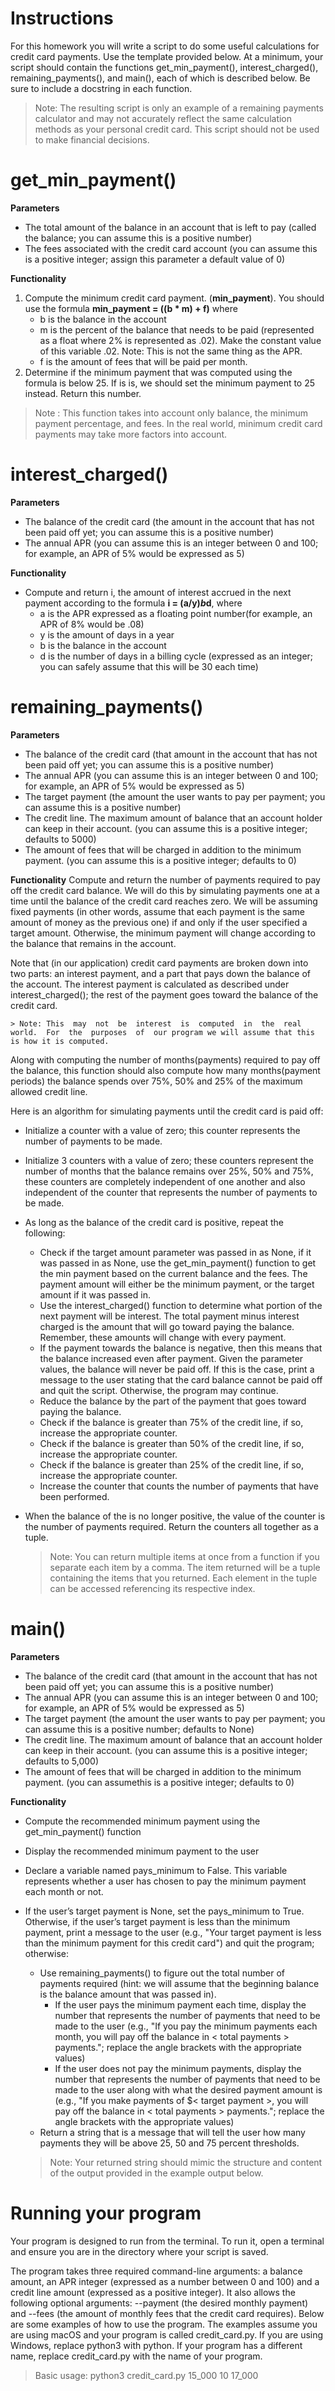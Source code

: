# Instructions
For this homework you will write a script to do some useful calculations for credit card payments. Use the template provided below. At a minimum, your script should contain the functions get_min_payment(), interest_charged(), remaining_payments(), and main(), each of which is described below. Be sure to include a docstring in each function.

> Note: The  resulting  script  is  only  an  example  of  a  remaining  payments  calculator  and  may  not accurately reflect the same calculation methods as your personal credit card. This script should not be used to make financial decisions.


# get_min_payment()
**Parameters**
- The  total  amount  of  the  balance  in  an  account  that  is  left  to  pay  (called  the  balance;  you  can assume this is a positive number)
- The  fees  associated  with  the  credit  card  account  (you  can  assume  this  is  a  positive  integer; assign this parameter a default value of 0)

**Functionality**
1. Compute the minimum credit card payment. (**min_payment**). You should use the formula **min_payment = ((b * m) + f)** where
    -  b is the balance in the account
    -  m  is  the  percent  of  the  balance  that  needs  to  be  paid  (represented  as  a  float  where  2%  is represented as .02). Make the constant value of this variable .02. Note: This is not the same thing as the APR.
    -  f is the amount of fees that will be paid per month.
2. Determine  if  the  minimum  payment  that  was  computed  using  the  formula  is  below  25.  If  is  is, we should set the minimum payment to 25 instead. Return this number.

> Note : This  function  takes  into  account  only  balance,  the  minimum  payment  percentage, and  fees.  In  the  real  world,  minimum  credit  card  payments  may  take  more  factors into account.


# interest_charged()
**Parameters**
- The balance of the credit card (the amount in the account that has not been paid off yet; you can assume this is a positive number)
- The annual APR (you can assume this is an integer between 0 and 100; for example, an APR of 5% would be expressed as 5)

**Functionality**
- Compute  and  return  i,  the  amount  of  interest  accrued  in  the  next  payment  according  to  the formula **i = (a/y)*b*d**, where
    - a is the APR expressed as a floating point number(for example, an APR of 8% would be .08)
    - y is the amount of days in a year
    - b is the balance in the account
    - d  is  the  number  of  days  in  a  billing  cycle  (expressed  as  an  integer;  you  can  safely  assume that this will be 30 each time)


# remaining_payments()
**Parameters**
- The  balance  of  the  credit  card  (that  amount  in  the  account  that  has  not  been  paid  off  yet;  you can assume this is a positive number)
- The annual APR (you can assume this is an integer between 0 and 100; for example, an APR of 5% would be expressed as 5)
- The  target  payment  (the  amount  the  user  wants  to  pay  per  payment;  you  can  assume  this  is  a positive number)
- The  credit  line.  The  maximum  amount  of  balance  that  an  account  holder  can  keep  in  their account. (you can assume this is a positive integer; defaults to 5000)
- The amount of fees that will be charged in addition to the minimum payment. (you can assume
this is a positive integer; defaults to 0)

**Functionality**
Compute  and  return  the  number  of  payments  required  to  pay  off  the  credit  card  balance.  We  will do this by simulating payments one at a time until the balance of the credit card reaches zero. We will be assuming fixed payments (in other words, assume that each payment is the same amount of money  as  the  previous  one)  if  and  only  if  the  user  specified  a  target  amount.  Otherwise,  the minimum payment will change according to the balance that remains in the account.

Note  that  (in  our  application)  credit  card  payments  are  broken  down  into  two  parts:  an  interest payment, and a part that pays down the balance of the account. The interest payment is calculated as  described  under  interest_charged();  the  rest  of  the  payment  goes  toward  the  balance  of  the credit card.

    > Note: This  may  not  be  interest  is  computed  in  the  real  world.  For  the  purposes  of  our program we will assume that this is how it is computed.
    
Along  with  computing  the  number  of  months(payments)  required  to  pay  off  the  balance,  this function  should  also  compute  how  many  months(payment  periods)  the  balance  spends  over  75%, 50% and 25% of the maximum allowed credit line.

Here is an algorithm for simulating payments until the credit card is paid off:
- Initialize a counter with a value of zero; this counter represents the number of payments to be made.
- Initialize  3  counters  with  a  value  of  zero;  these  counters  represent  the  number  of  months  that the balance remains over 25%, 50% and 75%, these counters are completely independent of one another  and  also  independent  of  the  counter  that  represents  the  number  of  payments  to  be made.
- As long as the balance of the credit card is positive, repeat the following:
    - Check if the target amount parameter was passed in as None, if it was passed in as None, use the  get_min_payment()  function  to  get  the  min  payment  based  on  the  current  balance  and the fees. The payment amount will either be the minimum payment, or the target amount if it was passed in.
    - Use  the  interest_charged()  function  to  determine  what  portion  of  the  next  payment  will  be interest. The total payment minus interest charged is the amount that will go toward paying the balance. Remember, these amounts will change with every payment.
    - If the payment towards the balance is negative, then this means that the balance increased even after payment. Given the parameter values, the balance will never be paid off. If this is the case, print a message to the user stating that the card balance cannot be paid off and quit the script. Otherwise, the program may continue.
    - Reduce the balance by the part of the payment that goes toward paying the balance.
    - Check  if  the  balance  is  greater  than  75%  of  the  credit  line,  if  so,  increase  the  appropriate counter.
    - Check  if  the  balance  is  greater  than  50%  of  the  credit  line,  if  so,  increase  the  appropriate counter.
    - Check  if  the  balance  is  greater  than  25%  of  the  credit  line,  if  so,  increase  the  appropriate counter.
    - Increase the counter that counts the number of payments that have been performed.
- When  the  balance  of  the  is  no  longer  positive,  the  value  of  the  counter  is  the  number  of payments required. Return the counters all together as a tuple.

    > Note: You can return multiple items at once from a function if you separate each item by a comma.  The  item  returned  will  be  a  tuple  containing  the  items  that  you  returned. Each element in the tuple can be accessed referencing its respective index. 
    

# main()
**Parameters**
- The  balance  of  the  credit  card  (that  amount  in  the  account  that  has  not  been  paid  off  yet;  you can assume this is a positive number)
- The annual APR (you can assume this is an integer between 0 and 100; for example, an APR of 5% would be expressed as 5)
- The  target  payment  (the  amount  the  user  wants  to  pay  per  payment;  you  can  assume  this  is  a positive number; defaults to None)
- The  credit  line.  The  maximum  amount  of  balance  that  an  account  holder  can  keep  in  their account. (you can assume this is a positive integer; defaults to 5,000)
- The amount of fees that will be charged in addition to the minimum payment. (you can assumethis is a positive integer; defaults to 0)

**Functionality**
- Compute the recommended minimum payment using the get_min_payment() function
- Display the recommended minimum payment to the user
- Declare  a  variable  named  pays_minimum  to  False.  This  variable  represents  whether  a  user  has chosen to pay the minimum payment each month or not.
- If  the  user’s  target  payment  is  None,  set  the  pays_minimum  to  True.  Otherwise,  if  the  user’s  target payment  is  less  than  the  minimum  payment,  print  a  message  to  the  user  (e.g.,  "Your  target payment  is  less  than  the  minimum  payment  for  this  credit  card")  and  quit  the  program; otherwise:
    -  Use remaining_payments() to figure out the total number of payments required (hint: we will assume that the beginning balance is the balance amount that was passed in).
        -  If  the  user  pays  the  minimum  payment  each  time,  display  the  number  that  represents the number of payments that need to be made to the user (e.g., "If you pay the minimum payments  each  month,  you  will  pay  off  the  balance  in  <  total  payments  >  payments."; replace the angle brackets with the appropriate values)
        -  If the user does not pay the minimum payments, display the number that represents the number  of  payments  that  need  to  be  made  to  the  user  along  with  what  the  desired payment amount is (e.g., "If you make payments of $< target payment >, you will pay off the  balance  in  <  total  payments  >  payments.";  replace  the  angle  brackets  with  the appropriate values)
    - Return  a  string  that  is  a  message  that  will  tell  the  user  how  many  payments  they  will  be above 25, 50 and 75 percent thresholds.

   > Note: Your returned string should mimic the structure and content of the output provided in the example output below. 


# Running your program
Your program is designed to run from the terminal. To run it, open a terminal and ensure you are
in the directory where your script is saved.

The  program  takes  three  required  command-line  arguments:  a  balance  amount,  an  APR  integer (expressed  as  a  number  between  0  and  100)  and  a  credit  line  amount  (expressed  as  a  positive integer). It also allows the following optional arguments: --payment (the desired monthly payment) and --fees (the amount of monthly fees that the credit card requires). Below are some examples of how  to  use  the  program.  The  examples  assume  you  are  using  macOS  and  your  program  is  called credit_card.py.  If  you  are  using  Windows,  replace  python3  with  python.  If  your  program  has  a different name, replace credit_card.py with the name of your program.

> Basic usage: python3 credit_card.py 15_000 10 17_000

